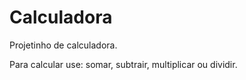 # Calculadora
Projetinho de calculadora.

Para calcular use: somar, subtrair, multiplicar ou dividir.
